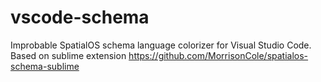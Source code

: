 # vscode-schema

Improbable SpatialOS schema language colorizer for Visual Studio Code. Based on sublime extension https://github.com/MorrisonCole/spatialos-schema-sublime
